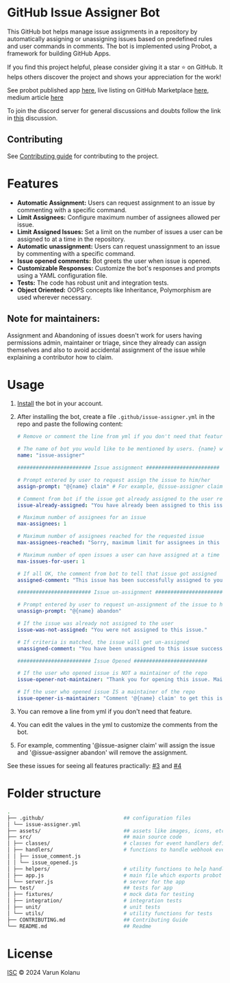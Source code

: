 # GitHub Issue Assigner Bot

This GitHub bot helps manage issue assignments in a repository by automatically assigning or unassigning issues based on predefined rules and user commands in comments. The bot is implemented using Probot, a framework for building GitHub Apps.

If you find this project helpful, please consider giving it a star ⭐ on GitHub. It helps others discover the project and shows your appreciation for the work!

See probot published app [here](https://probot.github.io/apps/issue-assigner/), live listing on GitHub Marketplace [here](https://github.com/marketplace/issue-assigner), medium article [here](https://medium.com/@Varun-Kolanu/issue-assigner-a-github-bot-built-using-probot-fa2d11f78e98)

To join the discord server for general discussions and doubts follow the link in [this](https://github.com/Varun-Kolanu/issue-assigner/discussions/5) discussion.

## Contributing

See [Contributing guide][contributing] for contributing to the project.

# Features

- **Automatic Assignment:** Users can request assignment to an issue by commenting with a specific command.
- **Limit Assignees:** Configure maximum number of assignees allowed per issue.
- **Limit Assigned Issues:** Set a limit on the number of issues a user can be assigned to at a time in the repository.
- **Automatic unassignment:** Users can request unassignment to an issue by commenting with a specific command.
- **Issue opened comments:** Bot greets the user when issue is opened.
- **Customizable Responses:** Customize the bot's responses and prompts using a YAML configuration file.
- **Tests:** The code has robust unit and integration tests.
- **Object Oriented:** OOPS concepts like Inheritance, Polymorphism are used wherever necessary.

## Note for maintainers:

Assignment and Abandoning of issues doesn't work for users having permissions admin, maintainer or triage, since they already can assign themselves and also to avoid accidental assignment of the issue while explaining a contributor how to claim.

# Usage

1. [Install](https://github.com/apps/issue-assigner/installations/new) the bot in your account.
2. After installing the bot, create a file `.github/issue-assigner.yml` in the repo and paste the following content:

   ```yml
   # Remove or comment the line from yml if you don't need that feature

   # The name of bot you would like to be mentioned by users. {name} will be replaced by the below name
   name: "issue-assigner"

   ######################## Issue assignment ########################

   # Prompt entered by user to request assign the issue to him/her
   assign-prompt: "@{name} claim" # For example, @issue-assigner claim

   # Comment from bot if the issue got already assigned to the user requesting
   issue-already-assigned: "You have already been assigned to this issue."

   # Maximum number of assignees for an issue
   max-assignees: 1

   # Maximum number of assignees reached for the requested issue
   max-assignees-reached: "Sorry, maximum limit for assignees in this issue has reached. Please check other issues or contact a maintainer."

   # Maximum number of open issues a user can have assigned at a time in the repo
   max-issues-for-user: 1

   # If all OK, the comment from bot to tell that issue got assigned
   assigned-comment: "This issue has been successfully assigned to you! 🚀"

   ######################## Issue un-assignment ########################

   # Prompt entered by user to request un-assignment of the issue to him/her
   unassign-prompt: "@{name} abandon"

   # If the issue was already not assigned to the user
   issue-was-not-assigned: "You were not assigned to this issue."

   # If criteria is matched, the issue will get un-assigned
   unassigned-comment: "You have been unassigned to this issue successfully."

   ######################## Issue Opened ########################

   # If the user who opened issue is NOT a maintainer of the repo
   issue-opener-not-maintainer: "Thank you for opening this issue. Maintainers will check and approve if seems to be useful."

   # If the user who opened issue IS a maintainer of the repo
   issue-opener-is-maintainer: "Comment '@{name} claim' to get this issue assigned or '@{name} abandon' to get this issue unassigned."
   ```
3. You can remove a line from yml if you don't need that feature.
4. You can edit the values in the yml to customize the comments from the bot.
5. For example, commenting '@issue-asigner claim' will assign the issue and '@issue-assigner abandon' will remove the assignment.

See these issues for seeing all features practically: [#3](https://github.com/Varun-Kolanu/issue-assigner/issues/3) and [#4](https://github.com/Varun-Kolanu/issue-assigner/issues/4)

# Folder structure

```bash
.
├── .github/                          ## configuration files
│ └── issue-assigner.yml
├── assets/                           ## assets like images, icons, etc
├── src/                              ## main source code
│ ├── classes/                        # classes for event handlers defined
│ ├── handlers/                       # functions to handle webhook events from github
│ │ ├── issue_comment.js
│ │ └── issue_opened.js
│ ├── helpers/                        # utility functions to help handlers
│ ├── app.js                          # main file which exports probot app
│ └── server.js                       # server for the app
├── test/                             ## tests for app
│ ├── fixtures/                       # mock data for testing
│ ├── integration/                    # integration tests
│ ├── unit/                           # unit tests
│ └── utils/                          # utility functions for tests
├── CONTRIBUTING.md                   ## Contributing Guide
└── README.md                         ## Readme
```

# License

[ISC][license] © 2024 Varun Kolanu

[contributing]: /CONTRIBUTING.md
[usage]: /README.md#usage
[license]: /LICENSE
